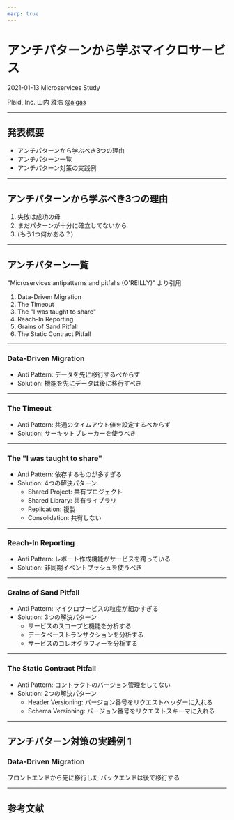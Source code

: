 ```yaml
---
marp: true
---
```


# アンチパターンから学ぶマイクロサービス

2021-01-13
Microservices Study

Plaid, Inc.
山内 雅浩 [@algas](https://twitter.com/algas)

---

## 発表概要

- アンチパターンから学ぶべき3つの理由
- アンチパターン一覧
- アンチパターン対策の実践例

---

## アンチパターンから学ぶべき3つの理由

1. 失敗は成功の母
1. まだパターンが十分に確立してないから
1. (もう1つ何かある？)

---

## アンチパターン一覧

"Microservices antipatterns and pitfalls (O'REILLY)" より引用

1. Data-Driven Migration
1. The Timeout
1. The "I was taught to share"
1. Reach-In Reporting
1. Grains of Sand Pitfall
1. The Static Contract Pitfall

---

### Data-Driven Migration

- Anti Pattern: データを先に移行するべからず
- Solution: 機能を先にデータは後に移行すべき

---

### The Timeout

- Anti Pattern: 共通のタイムアウト値を設定するべからず
- Solution: サーキットブレーカーを使うべき

---

### The "I was taught to share"

- Anti Pattern: 依存するものが多すぎる
- Solution: 4つの解決パターン
   - Shared Project: 共有プロジェクト
   - Shared Library: 共有ライブラリ
   - Replication: 複製
   - Consolidation: 共有しない

---

### Reach-In Reporting

- Anti Pattern: レポート作成機能がサービスを跨っている
- Solution: 非同期イベントプッシュを使うべき

---

### Grains of Sand Pitfall

- Anti Pattern: マイクロサービスの粒度が細かすぎる
- Solution: 3つの解決パターン
   - サービスのスコープと機能を分析する
   - データベーストランザクションを分析する
   - サービスのコレオグラフィーを分析する

---

### The Static Contract Pitfall

- Anti Pattern: コントラクトのバージョン管理をしてない
- Solution: 2つの解決パターン
   - Header Versioning: バージョン番号をリクエストヘッダーに入れる
   - Schema Versioning: バージョン番号をリクエストスキーマに入れる

---

## アンチパターン対策の実践例 1

### Data-Driven Migration

フロントエンドから先に移行した
バックエンドは後で移行する

---

## 参考文献


